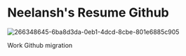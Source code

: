 # Neelansh's Resume Github

![266348645-6ba8d3da-0eb1-4dcd-8cbe-801e6885c905](https://github.com/Neelansh-Khare/mainRepoLookHereFirst/assets/100067515/923d44ec-6e82-41ae-815c-516bec31ea4b)

Work Github migration 
